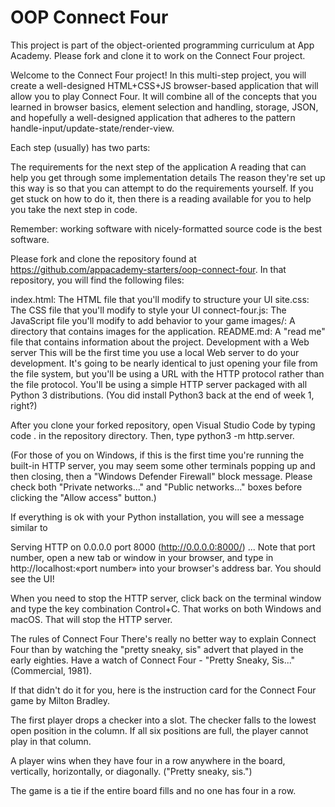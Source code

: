 # OOP Connect Four

This project is part of the object-oriented programming curriculum at App
Academy. Please fork and clone it to work on the Connect Four project.

Welcome to the Connect Four project! In this multi-step project, you will create a well-designed HTML+CSS+JS browser-based application that will allow you to play Connect Four. It will combine all of the concepts that you learned in browser basics, element selection and handling, storage, JSON, and hopefully a well-designed application that adheres to the pattern handle-input/update-state/render-view.

Each step (usually) has two parts:

The requirements for the next step of the application
A reading that can help you get through some implementation details
The reason they're set up this way is so that you can attempt to do the requirements yourself. If you get stuck on how to do it, then there is a reading available for you to help you take the next step in code.

Remember: working software with nicely-formatted source code is the best software.

Please fork and clone the repository found at https://github.com/appacademy-starters/oop-connect-four. In that repository, you will find the following files:

index.html: The HTML file that you'll modify to structure your UI
site.css: The CSS file that you'll modify to style your UI
connect-four.js: The JavaScript file you'll modify to add behavior to your game
images/: A directory that contains images for the application.
README.md: A "read me" file that contains information about the project.
Development with a Web server
This will be the first time you use a local Web server to do your development. It's going to be nearly identical to just opening your file from the file system, but you'll be using a URL with the HTTP protocol rather than the file protocol. You'll be using a simple HTTP server packaged with all Python 3 distributions. (You did install Python3 back at the end of week 1, right?)

After you clone your forked repository, open Visual Studio Code by typing code . in the repository directory. Then, type python3 -m http.server.

(For those of you on Windows, if this is the first time you're running the built-in HTTP server, you may seem some other terminals popping up and then closing, then a "Windows Defender Firewall" block message. Please check both "Private networks..." and "Public networks..." boxes before clicking the "Allow access" button.)

If everything is ok with your Python installation, you will see a message similar to

Serving HTTP on 0.0.0.0 port 8000 (http://0.0.0.0:8000/) ...
Note that port number, open a new tab or window in your browser, and type in http://localhost:«port number» into your browser's address bar. You should see the UI!

When you need to stop the HTTP server, click back on the terminal window and type the key combination Control+C. That works on both Windows and macOS. That will stop the HTTP server.

The rules of Connect Four
There's really no better way to explain Connect Four than by watching the "pretty sneaky, sis" advert that played in the early eighties. Have a watch of Connect Four - "Pretty Sneaky, Sis..." (Commercial, 1981).

If that didn't do it for you, here is the instruction card for the Connect Four game by Milton Bradley.

The first player drops a checker into a slot. The checker falls to the lowest open position in the column. If all six positions are full, the player cannot play in that column.

A player wins when they have four in a row anywhere in the board, vertically, horizontally, or diagonally. ("Pretty sneaky, sis.")

The game is a tie if the entire board fills and no one has four in a row.

